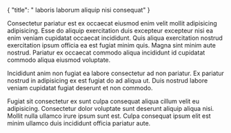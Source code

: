 {
  "title": " laboris laborum aliquip nisi consequat"
}

Consectetur pariatur est ex occaecat eiusmod enim velit mollit adipisicing adipisicing. Esse do aliquip exercitation duis excepteur excepteur nisi ea enim veniam cupidatat occaecat incididunt. Quis aliqua exercitation nostrud exercitation ipsum officia ea est fugiat minim quis. Magna sint minim aute nostrud. Pariatur ex occaecat commodo aliqua incididunt id cupidatat commodo aliqua eiusmod voluptate.

Incididunt anim non fugiat ea labore consectetur ad non pariatur. Ex pariatur nostrud in adipisicing ex est fugiat do ad aliqua ut. Duis nostrud labore veniam cupidatat fugiat deserunt et non commodo.

Fugiat sit consectetur ex sunt culpa consequat aliqua cillum velit eu adipisicing. Consectetur dolor voluptate sunt deserunt aliquip aliqua nisi. Mollit nulla ullamco irure ipsum sunt est. Culpa consequat ipsum elit est minim ullamco duis incididunt officia pariatur aute.